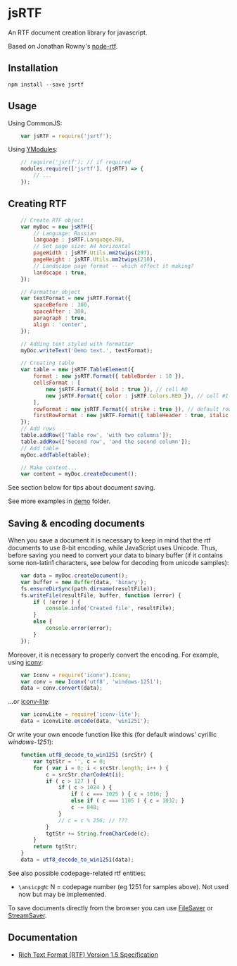jsRTF
=====

An RTF document creation library for javascript.

Based on Jonathan Rowny's [node-rtf](https://github.com/jrowny/node-rtf).

Installation
------------

```shell
npm install --save jsrtf
```

Usage
-----

Using CommonJS:
```javascript
    var jsRTF = require('jsrtf');
```
Using [YModules](https://www.npmjs.com/package/ym):
```javascript
    // require('jsrtf'); // if required
    modules.require(['jsrtf'], (jsRTF) => {
        // ...
    });
```

Creating RTF
------------

```javascript
    // Create RTF object
    var myDoc = new jsRTF({
        // Language: Russian
        language : jsRTF.Language.RU,
        // Set page size: A4 horizontal
        pageWidth : jsRTF.Utils.mm2twips(297),
        pageHeight : jsRTF.Utils.mm2twips(210),
        // Landscape page format -- which effect it making?
        landscape : true,
    });

    // Formatter object
    var textFormat = new jsRTF.Format({
        spaceBefore : 300,
        spaceAfter : 300,
        paragraph : true,
        align : 'center',
    });

    // Adding text styled with formatter
    myDoc.writeText('Demo text.', textFormat);

    // Creating table
    var table = new jsRTF.TableElement({
        format : new jsRTF.Format({ tableBorder : 10 }),
        cellsFormat : [
            new jsRTF.Format({ bold : true }), // cell #0
            new jsRTF.Format({ color : jsRTF.Colors.RED }), // cell #1
        ],
        rowFormat : new jsRTF.Format({ strike : true }), // default row
        firstRowFormat : new jsRTF.Format({ tableHeader : true, italic : true }), // first row
    });
    // Add rows
    table.addRow(['Table row', 'with two columns']);
    table.addRow(['Second row', 'and the second column']);
    // Add table
    myDoc.addTable(table);

    // Make content...
    var content = myDoc.createDocument();

```
See section below for tips about document saving.

See more examples in [demo](demo) folder.

Saving & encoding documents
---------------------------

When you save a document it is necessary to keep in mind that the rtf documents to use 8-bit encoding, while JavaScript uses Unicode. Thus, before saving you need to convert your data to binary buffer (if it contains some non-latin1 characters, see below for decoding from unicode samples):
```javascript
    var data = myDoc.createDocument();
    var buffer = new Buffer(data, 'binary');
    fs.ensureDirSync(path.dirname(resultFile));
    fs.writeFile(resultFile, buffer, function (error) {
        if ( !error ) {
            console.info('Created file', resultFile);
        }
        else {
            console.error(error);
        }
    });
```
Moreover, it is necessary to properly convert the encoding. For example, using [iconv](https://github.com/bnoordhuis/node-iconv):

```javascript
    var Iconv = require('iconv').Iconv;
    var conv = new Iconv('utf8', 'windows-1251');
    data = conv.convert(data);
```
...or [iconv-lite](https://github.com/ashtuchkin/iconv-lite):
```javascript
    var iconvLite = require('iconv-lite');
    data = iconvLite.encode(data, 'win1251');
```
Or write your own encode function like this (for default windows' cyrillic *windows-1251*):
```javascript
    function utf8_decode_to_win1251 (srcStr) {
        var tgtStr = '', c = 0;
        for ( var i = 0; i < srcStr.length; i++ ) {
            c = srcStr.charCodeAt(i);
            if ( c > 127 ) {
                if ( c > 1024 ) {
                    if ( c === 1025 ) { c = 1016; }
                    else if ( c === 1105 ) { c = 1032; }
                    c -= 848;
                }
                // c = c % 256; // ???
            }
            tgtStr += String.fromCharCode(c);
        }
        return tgtStr;
    }
    data = utf8_decode_to_win1251(data);
```
See also possible codepage-related rtf entities:

- `\ansicpgN`: N = codepage number (eg 1251 for samples above). Not used now but may be implemented.

To save documents directly from the browser you can use [FileSaver](https://github.com/eligrey/FileSaver.js/) or [StreamSaver](https://github.com/jimmywarting/StreamSaver.js).

Documentation
-------------

- [Rich Text Format (RTF) Version 1.5 Specification](http://www.biblioscape.com/rtf15_spec.htm)

